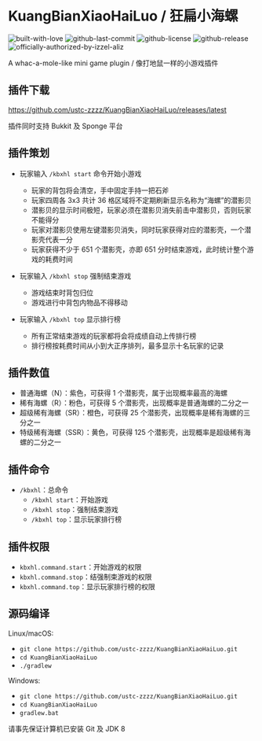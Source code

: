 # KuangBianXiaoHaiLuo / 狂扁小海螺

![built-with-love](https://img.shields.io/badge/built%20with-%E2%9D%A4-red.svg)
![github-last-commit](https://img.shields.io/github/last-commit/ustc-zzzz/KuangBianXiaoHaiLuo.svg?color=yellow)
![github-license](https://img.shields.io/github/license/ustc-zzzz/KuangBianXiaoHaiLuo.svg)
![github-release](https://img.shields.io/github/release/ustc-zzzz/KuangBianXiaoHaiLuo.svg)
![officially-authorized-by-izzel-aliz](https://img.shields.io/badge/officially%20authorized%20by-IzzelAliz-purple.svg)

A whac-a-mole-like mini game plugin / 像打地鼠一样的小游戏插件

## 插件下载

<https://github.com/ustc-zzzz/KuangBianXiaoHaiLuo/releases/latest>

插件同时支持 Bukkit 及 Sponge 平台

## 插件策划

* 玩家输入 `/kbxhl start` 命令开始小游戏
  * 玩家的背包将会清空，手中固定手持一把石斧
  * 玩家四周各 3x3 共计 36 格区域将不定期刷新显示名称为“海螺”的潜影贝
  * 潜影贝的显示时间极短，玩家必须在潜影贝消失前击中潜影贝，否则玩家不能得分
  * 玩家对潜影贝使用左键潜影贝消失，同时玩家获得对应的潜影壳，一个潜影壳代表一分
  * 玩家获得不少于 651 个潜影壳，亦即 651 分时结束游戏，此时统计整个游戏的耗费时间

* 玩家输入 `/kbxhl stop` 强制结束游戏
  * 游戏结束时背包归位
  * 游戏进行中背包内物品不得移动

* 玩家输入 `/kbxhl top` 显示排行榜
  * 所有正常结束游戏的玩家都将会将成绩自动上传排行榜
  * 排行榜按耗费时间从小到大正序排列，最多显示十名玩家的记录

## 插件数值

* 普通海螺（N）：紫色，可获得 1 个潜影壳，属于出现概率最高的海螺
* 稀有海螺（R）：粉色，可获得 5 个潜影壳，出现概率是普通海螺的二分之一
* 超级稀有海螺（SR）：橙色，可获得 25 个潜影壳，出现概率是稀有海螺的三分之一
* 特级稀有海螺（SSR）：黄色，可获得 125 个潜影壳，出现概率是超级稀有海螺的二分之一

## 插件命令

* `/kbxhl`：总命令
  * `/kbxhl start`：开始游戏
  * `/kbxhl stop`：强制结束游戏
  * `/kbxhl top`：显示玩家排行榜

## 插件权限

* `kbxhl.command.start`：开始游戏的权限
* `kbxhl.command.stop`：结强制束游戏的权限
* `kbxhl.command.top`：显示玩家排行榜的权限

## 源码编译

Linux/macOS:

* `git clone https://github.com/ustc-zzzz/KuangBianXiaoHaiLuo.git`
* `cd KuangBianXiaoHaiLuo`
* `./gradlew`

Windows:

* `git clone https://github.com/ustc-zzzz/KuangBianXiaoHaiLuo.git`
* `cd KuangBianXiaoHaiLuo`
* `gradlew.bat`

请事先保证计算机已安装 Git 及 JDK 8
